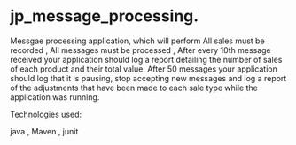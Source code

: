 # jp_message_processing.
Messgae processing application, which will perform All sales must be recorded , All messages must be processed , After every 10th message received your application should log a report detailing the number of sales of each product and their total value.  After 50 messages your application should log that it is pausing, stop accepting new messages and log a report of the adjustments that have been made to each sale type while the application was running.

Technologies used:

java ,
Maven ,
junit
